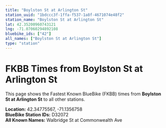 ```yaml
---
title: "Boylston St at Arlington St"
station_uuid: "1bdccc3f-1ffa-f537-1a8f-4671074e48f2"
station_name: "Boylston St at Arlington St"
lat: 42.35200960743121
lng: -71.07060294892108
bluebike_ids: ["42"]
all_names: ["Boylston St at Arlington St"]
type: "station"
---
```


# FKBB Times from Boylston St at Arlington St

This page shows the Fastest Known BlueBike (FKBB) times from **Boylston St at Arlington St** to all other stations.

**Location:** 42.34775567, -71.1356758  
**BlueBike Station IDs:** D32072  
**All Known Names:** Walbridge St at Commonwealth Ave

